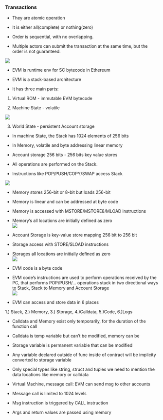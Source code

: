 
### Transactions

- They are atomic operation
    
- It is either all(complete) or nothing(zero)
    
- Order is sequential, with no overlapping.
    
- Multiple actors can submit the transaction at the same time, but the order is not guaranteed.
    

![](https://lh7-rt.googleusercontent.com/docsz/AD_4nXc_bMifDu2reuOJql9nLaGjSyK3Hz-2BIxTUvWhlb3KY01jbKMSy07qH45xoiF3ZYC7Rzw1PMROV5WWhoixaLWc8oQMiCSVMj9t80xiPdxcRlEpoheQz_bnMJqhSJCluPP5K13Ab_XsWIYaUN8Y6xy_lAsr?key=oZ3gdgHh9pSWu4oJzdf49w)

- EVM is runtime env for SC bytecode in Ethereum
    
- EVM is a stack-based architecture
    
- It has three main parts: 
    

1. Virtual ROM - immutable EVM bytecode
    
2. Machine State - volatile
    

![](https://lh7-rt.googleusercontent.com/docsz/AD_4nXe3fS-z4up7_ck8-EJglD1KiymV0U48Bo8Q_1ruXCkSB1XRXi6_77UxzKEEPAN2tGZvtY_9F0_WStv4wrxjgOXWEcplshxh1hpRr2mMQLauPTVw9Oaf4_HMYmPMzURAwGBlpIml235dn3wVoDLZLcSc9ZvQ?key=oZ3gdgHh9pSWu4oJzdf49w)

3. World State - persistent Account storage
    

- In machine State, the Stack has 1024 elements of 256 bits
    
- In Memory, volatile and byte addressing linear memory
    
- Account storage 256 bits - 256 bits key value stores
    
- All operations are performed on the Stack.
    
- Instructions like POP/PUSH/COPY/SWAP access Stack
    

![](https://lh7-rt.googleusercontent.com/docsz/AD_4nXcxrOtBSvwy5WVttVrqS9OCgoD7YUIT_RcZ2Tkjcqgt8rty8ASgTA1xRHKMWE8Fo_JbCb8nITcqDbLwTB1JnMSiQWcTkv7t6lObeQZ60PDimum9P-zSwk6lzHJ5qldFHaIYQxryd7N7sAH1DF0Tk105X7k?key=oZ3gdgHh9pSWu4oJzdf49w)

- Memory stores 256-bit or 8-bit but loads 256-bit
    
- Memory is linear and can be addressed at byte code
    
- Memory is accessed with MSTORE/MSTORE8/MLOAD instructions
    
- Memory’s all locations are initially defined as zero  
    ![](https://lh7-rt.googleusercontent.com/docsz/AD_4nXe9wOmEIBOOVyWIWt5rn5Kj_703UrYFrT8IFxpef3YGUmYGnXveR5GdcZByw5FwFcoSrkjf3aDgMW_L6SULhbJjxH665FSX28Zj42GinYkgmNSkpQbGbjsnNEvYRx48a3XgFTlHKjZvdJqtp-kq4G5qBkbb?key=oZ3gdgHh9pSWu4oJzdf49w)
    
- Account Storage is key-value store mapping 256 bit to 256 bit
    
- Storage access with STORE/SLOAD instructions
    
- Storages all locations are initially defined as zero  
    ![](https://lh7-rt.googleusercontent.com/docsz/AD_4nXccICDbub61ZawXE8YOWSm7HR3k6U3gNTwY92NtZaxEV_azETyWIgR-JINjQgkHHlB6UJmjJ5e6iwbTeFpk4_ayMEHjFxIkbHGyJYikHgkJLTaSclVajyZAap1gyMQH4r77FAYhwhF_wQSaXQgPcjy59B_H?key=oZ3gdgHh9pSWu4oJzdf49w)
    
- EVM code is a byte code
    
- EVM code’s instructions are used to perform operations received by the PC, that performs POP/PUSH/… operations stack in two directional ways to Stack, Stack to Memory and Account Storage  
    ![](https://lh7-rt.googleusercontent.com/docsz/AD_4nXf0iFynqGOoHATQXbngDonEya21kcIdMrUtrnHTtoJ_p5d16XtnIJ1CFMuAn_VAx-PAS_6z9_C9CeTAYLzIA82LJ09ZNtLUdNQrES9K6Sq_xhGnM91x5Dz_Q-M-UMuTApDMjEcHHhFYVGBgjiWZ0nUIwh7U?key=oZ3gdgHh9pSWu4oJzdf49w)
    
- EVM can access and store data in 6 places
    

1.) Stack, 2.) Memory, 3.) Storage, 4.)Calldata, 5.)Code, 6.)Logs

- Calldata and Memory exist only temporarily, for the duration of the function call
    
- Calldata is temp variable but can’t be modified, memory can be
    
- Storage variable is permanent variable that can be modified
    
- Any variable declared outside of func inside of contract will be implicity converted to storage variable
    
- Only special types like string, struct and tuples we need to mention the data locations like memory or calldata
    
- Virtual Machine, message call: EVM can send msg to other accounts
    
- Message call is limited to 1024 levels
    
- Msg instruction is triggered by CALL instruction
    
- Args and return values are passed using memory
    